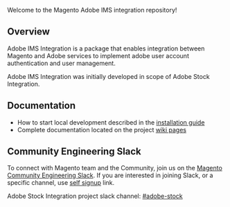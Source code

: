 Welcome to the Magento Adobe IMS integration repository!

## Overview

Adobe IMS Integration is a package that enables integration between Magento and Adobe services to implement adobe user account authentication and user management. 

Adobe IMS Integration was initially developed in scope of Adobe Stock Integration.

## Documentation
- How to start local development described in the [installation guide](https://github.com/magento/adobe-ims/wiki/Installation)
- Complete documentation located on the project [wiki pages](https://github.com/magento/adobe-ims/wiki)

## Community Engineering Slack

To connect with Magento team and the Community, join us on the [Magento Community Engineering Slack](https://magentocommeng.slack.com). 
If you are interested in joining Slack, or a specific channel, use [self signup](https://opensource.magento.com/slack) link.

Adobe Stock Integration project slack channel: [#adobe-stock](https://magentocommeng.slack.com/messages/CJLSYEPFA)